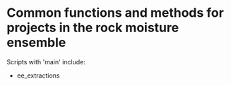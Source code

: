 # Common functions and methods for projects in the rock moisture ensemble

Scripts with 'main' include:

* ee_extractions
